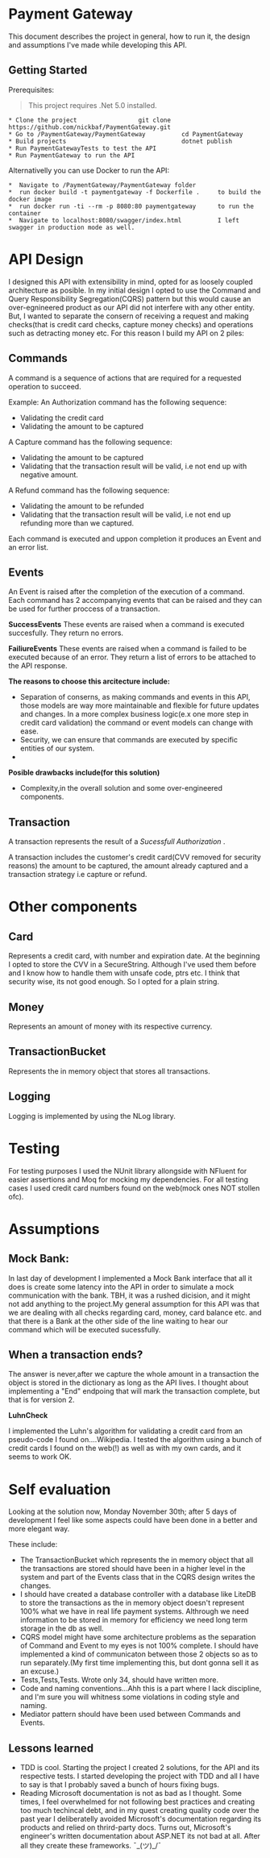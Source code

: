  **Payment Gateway**
===
		
This document describes the project in general, how to run it, the design and assumptions I've made while developing this API.


Getting Started
---
Prerequisites: 
> This project requires .Net 5.0 installed. 

	* Clone the project 				git clone https://github.com/nickbaf/PaymentGateway.git
	* Go to /PaymentGateway/PaymentGateway          cd PaymentGateway   
	* Build projects                                dotnet publish
	* Run PaymentGatewayTests to test the API       
	* Run PaymentGateway to run the API


	
Alternativelly you can use Docker to run the API:

	*  Navigate to /PaymentGateway/PaymentGateway folder
	*  run docker build -t paymentgateway -f Dockerfile .     to build the docker image
	*  run docker run -ti --rm -p 8080:80 paymentgateway      to run the container
	*  Navigate to localhost:8080/swagger/index.html          I left swagger in production mode as well.



API Design
===

I designed this API with extensibility in mind, opted for as loosely coupled architecture as posible.
In my initial design I opted to use the Command and Query Responsibility Segregation(CQRS) pattern but this would cause an over-egnineered product as our API did not interfere with any other entity. But, I wanted to separate the consern of receiving a request and making checks(that is credit card checks, capture money checks) and operations such as detracting money etc. For this reason I build my API on 2 piles:

Commands
---
A command is a sequence of actions that are required for a requested operation to succeed.

Example:
An Authorization command has the following sequence:

* Validating the credit card
* Validating the amount to be captured

A Capture command has the following sequence:

* Validating the amount to be captured
* Validating that the transaction result will be valid, i.e not end up with negative amount.

A Refund command has the following sequence:

* Validating the amount to be refunded
* Validating that the transaction result will be valid, i.e not end up refunding more than we captured.

Each command is executed and uppon completion it produces an Event and an error list.

Events
---
An Event is raised after the completion of the execution of a command. Each command has 2 accompanying events that can be raised and they can be used for further proccess of a transaction.

**SuccessEvents**
These events are raised when a command is executed succesfully. They return no errors.

**FailiureEvents**
These events are raised when a command is failed to be executed because of an error. They return a list of errors to be attached to the API response.

**The reasons to choose this arcitecture include:**

* Separation of conserns, as making commands and events in this API, those models are way more maintainable and flexible for future updates and changes. In a more complex business logic(e.x one more step in credit card validation) the command or event models can change with ease.
* Security, we can ensure that commands are executed by specific entities of our system.
* 
**Posible drawbacks include(for this solution)**

* Complexity,in the overall solution and some over-engineered components.

Transaction
---
A transaction represents the result of a *Sucessfull Authorization* .

A transaction includes the customer's credit card(CVV removed for security reasons) the amount to be captured, the amount already captured and a transaction strategy i.e capture or refund.

Other components
===

Card
---

Represents a credit card, with number and expiration date. At the beginning I opted to store the CVV in a SecureString. Although I've used them before and I know how to handle them with unsafe code, ptrs etc. I think that security wise, its not good enough. So I opted for a plain string.

Money
---
Represents an amount of money with its respective currency.

TransactionBucket
---
Represents the in memory object that stores all transactions.

**Logging**
---
Logging is implemented by using the NLog library.

Testing
===
For testing purposes I used the NUnit library allongside with NFluent for easier assertions and Moq for mocking my dependencies. For all testing cases I used credit card numbers found on the web(mock ones NOT stollen ofc).


**Assumptions**
==
Mock Bank:
---
In last day of development I implemented a Mock Bank interface that all it does is create some latency into the API in order to simulate a mock communication with the bank. TBH, it was a rushed dicision, and it might not add anything to the project.My general assumption for this API was that we are dealing with all checks regarding card, money, card balance etc. and that there is a Bank at the other side of the line waiting to hear our command which will be executed sucessfully.


When a transaction ends?
---

The answer is never,after we capture the whole amount in a transaction the object is stored in the dictionary as long as the API lives. I thought about implementing a "End" endpoing that will mark the transaction complete, but that is for version 2.

**LuhnCheck**

I implemented the Luhn's algorithm for validating a credit card from an pseudo-code I found on....Wikipedia. I tested the algorithm using a bunch of credit cards I found on the web(!) as well as with my own cards, and it seems to work OK. 


**Self evaluation**
==
Looking at the solution now, Monday November 30th; after 5 days of development I feel like some aspects could have been done in a better and more elegant way.

 These include:

* The TransactionBucket which represents the in memory object that all the transactions are stored should have been in a higher level in the system and part of the Events class that in the CQRS design writes the changes.
* I should have created a database controller with a database like LiteDB to store the transactions as the in memory object doesn't represent 100% what we have in real life payment systems. Althrough we need information to be stored in memory for efficiency we need long term storage in the db as well.
* CQRS model might have some architecture problems as the separation of Command and Event to my eyes is not 100% complete. I should have implemented a kind of communicaton between those 2 objects so as to run separately.(My first time implementing this, but dont gonna sell it as an excuse.)
* Tests,Tests,Tests. Wrote only 34, should have written more.
* Code and naming conventions...Ahh this is a part where I lack discipline, and I'm sure you will whitness some violations in coding style and naming.
* Mediator pattern should have been used between Commands and Events.

**Lessons learned**
---
* TDD is cool. Starting the project I created 2 solutions, for the API and its respective tests. I started developing the project with TDD and all I have to say is that I probably saved a bunch of hours fixing bugs. 
* Reading Microsoft documentation is not as bad as I thought. Some times, I feel overwhelmed for not following best practices and creating too much techincal debt, and in my quest creating quality code over the past year I deliberatelly avoided Microsoft's documentation regarding its products and relied on thrird-party docs. Turns out, Microsoft's engineer's written documentation about ASP.NET its not bad at all. After all they create these frameworks. ¯\_(ツ)_/¯




	
